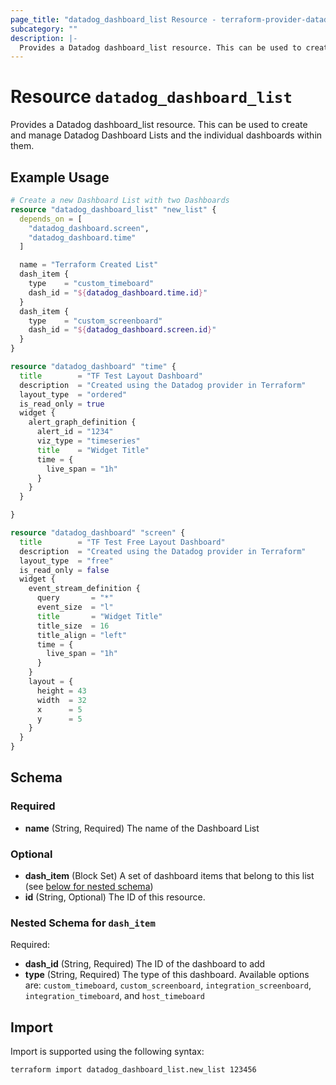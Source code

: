 ```yaml
---
page_title: "datadog_dashboard_list Resource - terraform-provider-datadog"
subcategory: ""
description: |-
  Provides a Datadog dashboard_list resource. This can be used to create and manage Datadog Dashboard Lists and the individual dashboards within them.
---
```


# Resource `datadog_dashboard_list`

Provides a Datadog dashboard_list resource. This can be used to create and manage Datadog Dashboard Lists and the individual dashboards within them.

## Example Usage

```terraform
# Create a new Dashboard List with two Dashboards
resource "datadog_dashboard_list" "new_list" {
  depends_on = [
    "datadog_dashboard.screen",
    "datadog_dashboard.time"
  ]

  name = "Terraform Created List"
  dash_item {
    type    = "custom_timeboard"
    dash_id = "${datadog_dashboard.time.id}"
  }
  dash_item {
    type    = "custom_screenboard"
    dash_id = "${datadog_dashboard.screen.id}"
  }
}

resource "datadog_dashboard" "time" {
  title        = "TF Test Layout Dashboard"
  description  = "Created using the Datadog provider in Terraform"
  layout_type  = "ordered"
  is_read_only = true
  widget {
    alert_graph_definition {
      alert_id = "1234"
      viz_type = "timeseries"
      title    = "Widget Title"
      time = {
        live_span = "1h"
      }
    }
  }

}

resource "datadog_dashboard" "screen" {
  title        = "TF Test Free Layout Dashboard"
  description  = "Created using the Datadog provider in Terraform"
  layout_type  = "free"
  is_read_only = false
  widget {
    event_stream_definition {
      query       = "*"
      event_size  = "l"
      title       = "Widget Title"
      title_size  = 16
      title_align = "left"
      time = {
        live_span = "1h"
      }
    }
    layout = {
      height = 43
      width  = 32
      x      = 5
      y      = 5
    }
  }
}
```

## Schema

### Required

- **name** (String, Required) The name of the Dashboard List

### Optional

- **dash_item** (Block Set) A set of dashboard items that belong to this list (see [below for nested schema](#nestedblock--dash_item))
- **id** (String, Optional) The ID of this resource.

<a id="nestedblock--dash_item"></a>
### Nested Schema for `dash_item`

Required:

- **dash_id** (String, Required) The ID of the dashboard to add
- **type** (String, Required) The type of this dashboard. Available options are: `custom_timeboard`, `custom_screenboard`, `integration_screenboard`, `integration_timeboard`, and `host_timeboard`

## Import

Import is supported using the following syntax:

```shell
terraform import datadog_dashboard_list.new_list 123456
```
